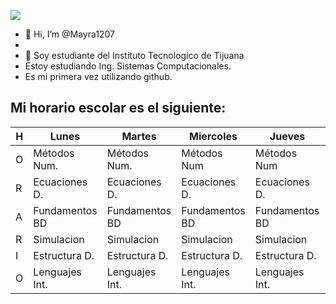 ![](https://images.cooltext.com/5549110.png)<!--- width="392" height="97" alt="Mayra Bamaca" /></a>
<br />Image by <a href="https://cooltext.com">Cool Text: Free Logos and Buttons</a> - <a href="https://cooltext.com/Edit-Logo?LogoID=3917458017">Create An Image Just Like This</a> --->
- 👋 Hi, I’m @Mayra1207
- 
- 👀 Soy estudiante del Instituto Tecnologico de Tijuana
- Estoy estudiando Ing. Sistemas Computacionales.
- Es mi primera vez utilizando github.

Mi horario escolar es el siguiente:
 -----------------------------------------------------------------------------------
| H | Lunes         | Martes        | Miercoles     | Jueves        | Viernes       |
|---|---------------|---------------|---------------|---------------|---------------|
| O | Métodos Num.  | Métodos Num.  | Métodos Num   | Métodos Num   | Libre         |
| R | Ecuaciones D. | Ecuaciones D. | Ecuaciones D. | Ecuaciones D. | Ecuaciones D. |
| A | Fundamentos BD| Fundamentos BD| Fundamentos BD| Fundamentos BD| Fundamentos BD|
| R | Simulacion    | Simulacion    | Simulacion    | Simulacion    | Simulacion    |
| I | Estructura D. | Estructura D. | Estructura D. | Estructura D. | Estructura D. |
| O | Lenguajes Int.| Lenguajes Int.| Lenguajes Int.| Lenguajes Int.| Libre         |


<!---
Mayra1207/Mayra1207 is a ✨ special ✨ repository because its `README.md` (this file) appears on your GitHub profile.
You can click the Preview link to take a look at your changes.
--->
